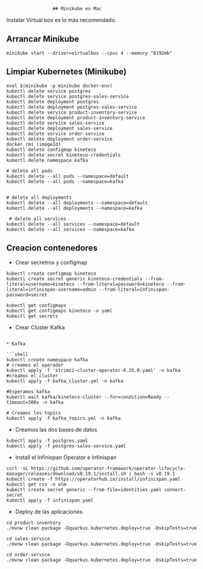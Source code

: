                      ## Minikube en Mac
Instalar Virtual box es lo màs recomendado.

## Arrancar Minikube
```shell
minikube start --driver=virtualbox --cpus 4 --memory "8192mb" 
```
## Limpiar Kubernetes (Minikube)
```shell
eval $(minikube -p minikube docker-env)
kubectl delete service postgres    
kubectl delete service postgres-sales-service    
kubectl delete deployment postgres
kubectl delete deployment postgres-sales-service
kubectl delete service product-inventory-service      
kubectl delete deployment product-inventory-service
kubectl delete service sales-service      
kubectl delete deployment sales-service
kubectl delete service order-service      
kubectl delete deployment order-service
docker rmi (imageId)
kubectl delete configmap kineteco
kubectl delete secret kineteco-credentials
kubectl delete namespace kafka

# delete all pods
kubectl delete --all pods --namespace=default
kubectl delete --all pods --namespace=kafka


# delete all deployments
kubectl delete --all deployments --namespace=default
kubectl delete --all deployments --namespace=kafka
 
 # delete all services
kubectl delete --all services --namespace=default
kubectl delete --all services --namespace=kafka
```

## Creacion contenedores

* Crear secretros y configmap

```shell
kubectl create configmap kineteco
kubectl create secret generic kineteco-credentials --from-literal=username=kineteco --from-literal=password=kineteco --from-literal=infinispan-username=admin --from-literal=infinispan-password=secret

kubectl get configmaps
kubectl get configmaps kineteco -o yaml     
kubectl get secrets
```
* Crear Cluster Kafka
```shell

* Kafka

```shell
kubectl create namespace kafka
# creamos el operador
kubectl apply -f 'strimzi-cluster-operator-0.25.0.yaml' -n kafka
#creamos el cluster
kubectl apply -f kafka_cluster.yml -n kafka

#Esperamos kafka 
kubectl wait kafka/kineteco-cluster --for=condition=Ready --timeout=300s -n kafka

# Creamos los topics
kubectl apply -f kafka_topics.yml -n kafka
```
* Creamos las dos bases de datos

```shell
kubectl apply -f postgres.yaml
kubectl apply -f postgres-sales-service.yaml
```

* Install el Infinispan Operator e Infinispan
```shell
curl -sL https://github.com/operator-framework/operator-lifecycle-manager/releases/download/v0.19.1/install.sh | bash -s v0.19.1
kubectl create -f https://operatorhub.io/install/infinispan.yaml
kubectl get csv -n olm
kubectl create secret generic --from-file=identities.yaml connect-secret
kubectl apply -f infinispan.yaml   
```


* Deploy de las aplicaciones
```shell
cd product-inventory
./mvnw clean package -Dquarkus.kubernetes.deploy=true -DskipTests=true

cd sales-service
./mvnw clean package -Dquarkus.kubernetes.deploy=true -DskipTests=true

cd order-service
./mvnw clean package -Dquarkus.kubernetes.deploy=true -DskipTests=true
```
